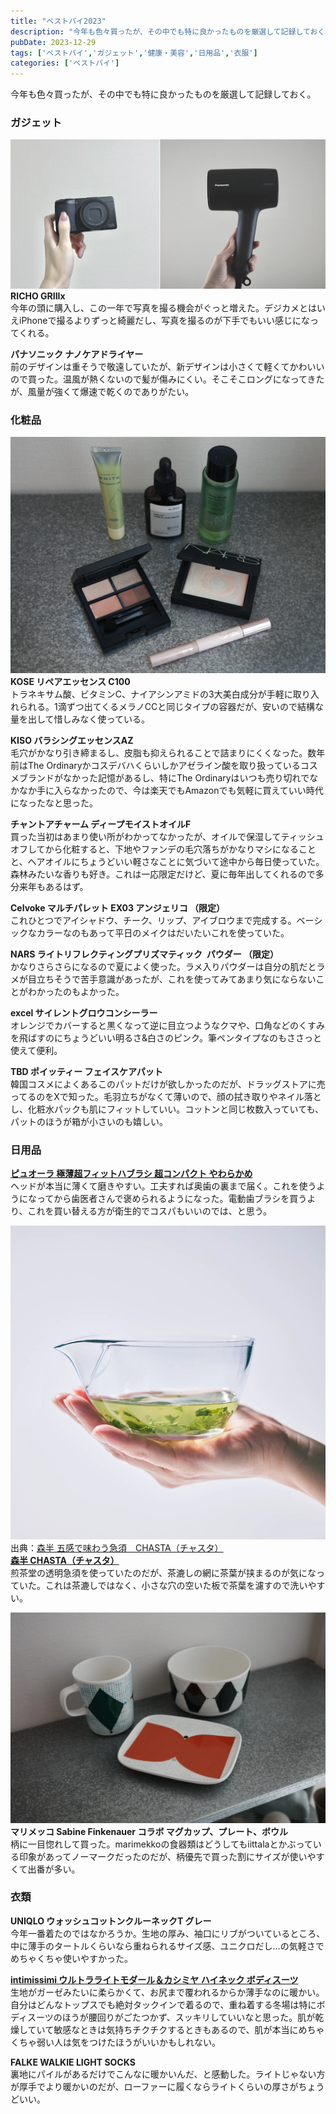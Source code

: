 ```yaml
---
title: "ベストバイ2023"
description: "今年も色々買ったが、その中でも特に良かったものを厳選して記録しておく。"
pubDate: 2023-12-29
tags: ['ベストバイ','ガジェット','健康・美容','日用品','衣服']
categories: ['ベストバイ']
---
```


今年も色々買ったが、その中でも特に良かったものを厳選して記録しておく。

### ガジェット
![2023年ベストガジェット](/images/2023bestbuy1.webp)
**RICHO GRIIIx**  
今年の頭に購入し、この一年で写真を撮る機会がぐっと増えた。デジカメとはいえiPhoneで撮るよりずっと綺麗だし、写真を撮るのが下手でもいい感じになってくれる。

**パナソニック ナノケアドライヤー**  
前のデザインは重そうで敬遠していたが、新デザインは小さくて軽くてかわいいので買った。温風が熱くないので髪が傷みにくい。そこそこロングになってきたが、風量が強くて爆速で乾くのでありがたい。

### 化粧品
![2023年ベストコスメ](/images/2023bestbuy2.webp)
**KOSE リペアエッセンス C100**  
トラネキサム酸、ビタミンC、ナイアシンアミドの3大美白成分が手軽に取り入れられる。1滴ずつ出てくるメラノCCと同じタイプの容器だが、安いので結構な量を出して惜しみなく使っている。

**KISO バラシングエッセンスAZ**  
毛穴がかなり引き締まるし、皮脂も抑えられることで詰まりにくくなった。数年前はThe Ordinaryかコスデバハくらいしかアゼライン酸を取り扱っているコスメブランドがなかった記憶があるし、特にThe Ordinaryはいつも売り切れでなかなか手に入らなかったので、今は楽天でもAmazonでも気軽に買えていい時代になったなと思った。

**チャントアチャーム ディープモイストオイルF**  
買った当初はあまり使い所がわかってなかったが、オイルで保湿してティッシュオフしてから化粧すると、下地やファンデの毛穴落ちがかなりマシになることと、ヘアオイルにちょうどいい軽さなことに気づいて途中から毎日使っていた。森林みたいな香りも好き。これは一応限定だけど、夏に毎年出してくれるので多分来年もあるはず。

**Celvoke マルチパレット EX03 アンジェリコ （限定）**   
これひとつでアイシャドウ、チーク、リップ、アイブロウまで完成する。ベーシックなカラーなのもあって平日のメイクはだいたいこれを使っていた。

**NARS ライトリフレクティングプリズマティック  パウダー （限定）**   
かなりさらさらになるので夏によく使った。ラメ入りパウダーは自分の肌だとラメが目立ちそうで苦手意識があったが、これを使ってみてあまり気にならないことがわかったのもよかった。

**excel サイレントグロウコンシーラー**  
オレンジでカバーすると黒くなって逆に目立つようなクマや、口角などのくすみを飛ばすのにちょうどいい明るさ&白さのピンク。筆ペンタイプなのもささっと使えて便利。

**TBD ポイッティー フェイスケアパット**  
韓国コスメによくあるこのパットだけが欲しかったのだが、ドラッグストアに売ってるのをXで知った。毛羽立ちがなくて薄いので、顔の拭き取りやネイル落とし、化粧水パックも肌にフィットしていい。コットンと同じ枚数入っていても、パットのほうが箱が小さいのも嬉しい。

### 日用品

**[ピュオーラ 極薄超フィットハブラシ 超コンパクト やわらかめ](https://www.kao.co.jp/pyuora/haburashi/)**  
ヘッドが本当に薄くて磨きやすい。工夫すれば奥歯の裏まで届く。これを使うようになってから歯医者さんで褒められるようになった。電動歯ブラシを買うより、これを買い替える方が衛生的でコスパもいいのでは、と思う。

![CHASTA](/images/2023bestbuy3.webp)
出典：[森半 五感で味わう急須　CHASTA（チャスタ）](https://www.tea-and-coffee.shop/view/item/000000000316)  
**[森半 CHASTA（チャスタ）](https://www.tea-and-coffee.shop)**  
煎茶堂の透明急須を使っていたのだが、茶漉しの網に茶葉が挟まるのが気になっていた。これは茶漉しではなく、小さな穴の空いた板で茶葉を濾すので洗いやすい。

![マリメッコの食器たち](/images/2023bestbuy4.webp)
**マリメッコ Sabine Finkenauer コラボ マグカップ、プレート、ボウル**  
柄に一目惚れして買った。marimekkoの食器類はどうしてもiittalaとかぶっている印象があってノーマークだったのだが、柄優先で買った割にサイズが使いやすくて出番が多い。

### 衣類

**UNIQLO ウォッシュコットンクルーネックT グレー**  
今年一番着たのではなかろうか。生地の厚み、袖口にリブがついているところ、中に薄手のタートルくらいなら重ねられるサイズ感、ユニクロだし…の気軽さでめちゃくちゃ使いやすかった。

**[intimissimi ウルトラライトモダール＆カシミヤ ハイネック ボディスーツ](https://www.intimissimi.com/jp/product/ウルトラライトモダール＆カシミヤ_ハイネック_ボディスーツ-BOD28T.html?dwvar_BOD28T_Z_COL_INTD=019&_gl=1*fqh5dv*_up*MQ..&gclid=Cj0KCQiA1rSsBhDHARIsANB4EJYzBd1UQZ8OC3Hw_b-LK1LENQpTU0DJjQFTBe0q1cDIaiBhH7bGwHIaAhkzEALw_wcB)**  
生地がガーゼみたいに柔らかくて、お尻まで覆われるからか薄手なのに暖かい。自分はどんなトップスでも絶対タックインで着るので、重ね着する冬場は特にボディスーツのほうが腰回りがごたつかず、スッキリしていいなと思った。肌が乾燥していて敏感なときは気持ちチクチクするときもあるので、肌が本当にめちゃくちゃ弱い人は気をつけたほうがいいかもしれない。

**FALKE WALKIE LIGHT SOCKS**  
裏地にパイルがあるだけでこんなに暖かいんだ、と感動した。ライトじゃない方が厚手でより暖かいのだが、ローファーに履くならライトくらいの厚さがちょうどいい。
